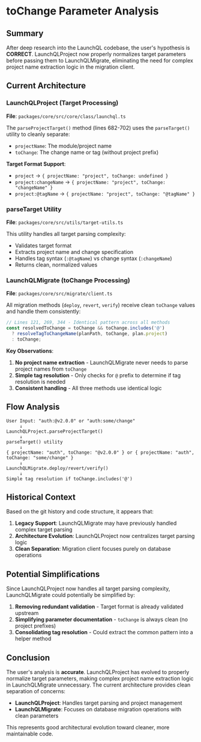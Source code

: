 # toChange Parameter Analysis

## Summary

After deep research into the LaunchQL codebase, the user's hypothesis is **CORRECT**. LaunchQLProject now properly normalizes target parameters before passing them to LaunchQLMigrate, eliminating the need for complex project name extraction logic in the migration client.

## Current Architecture

### LaunchQLProject (Target Processing)

**File**: `packages/core/src/core/class/launchql.ts`

The `parseProjectTarget()` method (lines 682-702) uses the `parseTarget()` utility to cleanly separate:
- `projectName`: The module/project name 
- `toChange`: The change name or tag (without project prefix)

**Target Format Support**:
- `project` → `{ projectName: "project", toChange: undefined }`
- `project:changeName` → `{ projectName: "project", toChange: "changeName" }`
- `project:@tagName` → `{ projectName: "project", toChange: "@tagName" }`

### parseTarget Utility

**File**: `packages/core/src/utils/target-utils.ts`

This utility handles all target parsing complexity:
- Validates target format
- Extracts project name and change specification
- Handles tag syntax (`:@tagName`) vs change syntax (`:changeName`)
- Returns clean, normalized values

### LaunchQLMigrate (toChange Processing)

**File**: `packages/core/src/migrate/client.ts`

All migration methods (`deploy`, `revert`, `verify`) receive clean `toChange` values and handle them consistently:

```typescript
// Lines 121, 269, 344 - Identical pattern across all methods
const resolvedToChange = toChange && toChange.includes('@') 
  ? resolveTagToChangeName(planPath, toChange, plan.project) 
  : toChange;
```

**Key Observations**:
1. **No project name extraction** - LaunchQLMigrate never needs to parse project names from `toChange`
2. **Simple tag resolution** - Only checks for `@` prefix to determine if tag resolution is needed
3. **Consistent handling** - All three methods use identical logic

## Flow Analysis

```
User Input: "auth:@v2.0.0" or "auth:some/change"
     ↓
LaunchQLProject.parseProjectTarget()
     ↓
parseTarget() utility
     ↓
{ projectName: "auth", toChange: "@v2.0.0" } or { projectName: "auth", toChange: "some/change" }
     ↓
LaunchQLMigrate.deploy/revert/verify()
     ↓
Simple tag resolution if toChange.includes('@')
```

## Historical Context

Based on the git history and code structure, it appears that:

1. **Legacy Support**: LaunchQLMigrate may have previously handled complex target parsing
2. **Architecture Evolution**: LaunchQLProject now centralizes target parsing logic
3. **Clean Separation**: Migration client focuses purely on database operations

## Potential Simplifications

Since LaunchQLProject now handles all target parsing complexity, LaunchQLMigrate could potentially be simplified by:

1. **Removing redundant validation** - Target format is already validated upstream
2. **Simplifying parameter documentation** - `toChange` is always clean (no project prefixes)
3. **Consolidating tag resolution** - Could extract the common pattern into a helper method

## Conclusion

The user's analysis is **accurate**. LaunchQLProject has evolved to properly normalize target parameters, making complex project name extraction logic in LaunchQLMigrate unnecessary. The current architecture provides clean separation of concerns:

- **LaunchQLProject**: Handles target parsing and project management
- **LaunchQLMigrate**: Focuses on database migration operations with clean parameters

This represents good architectural evolution toward cleaner, more maintainable code.
